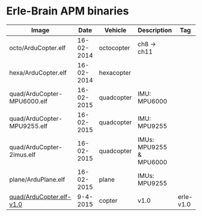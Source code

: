 Erle-Brain APM binaries
==========

| Image | Date | Vehicle | Description | Tag |
| ----------|--------|-------|------| ----- |
|octo/ArduCopter.elf| 16-02-2014 |octocopter| ch8 -> ch11| |
|hexa/ArduCopter.elf| 16-02-2014 |hexacopter| | |
|quad/ArduCopter-MPU6000.elf| 16-02-2015|quadcopter|IMU: MPU6000| |
|quad/ArduCopter-MPU9255.elf| 16-02-2015|quadcopter|IMU: MPU9255| |
|quad/ArduCopter-2imus.elf| 16-02-2015|quadcopter|IMUs: MPU9255 & MPU6000 | |
|plane/ArduPlane.elf| 16-02-2015|plane|IMUs: MPU9255 | |
|[quad/ArduCopter.elf-v1.0](https://github.com/erlerobot/ardupilot-binaries/raw/8094945cbfce4b643cc44316abdb4f5e40b85e8b/quad/ArduCopter.elf-v1.0) | 9-4-2015 | copter | v1.0 | erle-v1.0 |
